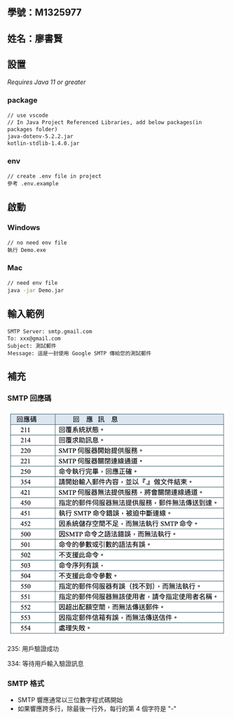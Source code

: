 ## 學號：M1325977

## 姓名：廖書賢

## 設置

_Requires Java 11 or greater_

### package

```
// use vscode
// In Java Project Referenced Libraries, add below packages(in packages folder)
java-dotenv-5.2.2.jar
kotlin-stdlib-1.4.0.jar
```

### env

```
// create .env file in project
參考 .env.example
```

## 啟動

### Windows

```
// no need env file
執行 Demo.exe
```

### Mac

```bash
// need env file
java -jar Demo.jar
```

## 輸入範例

```
SMTP Server: smtp.gmail.com
To: xxx@gmail.com
Subject: 測試郵件
Ｍessage: 這是一封使用 Google SMTP 傳給您的測試郵件
```

## 補充

### SMTP 回應碼

![smtp code](./img/smtp%20code.png)

235: 用戶驗證成功

334: 等待用戶輸入驗證訊息

### SMTP 格式

- SMTP 響應通常以三位數字程式碼開始
- 如果響應跨多行，除最後一行外，每行的第 4 個字符是 "-"
